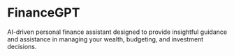 # FinanceGPT
AI-driven personal finance assistant designed to provide insightful guidance and assistance in managing your wealth, budgeting, and investment decisions.
